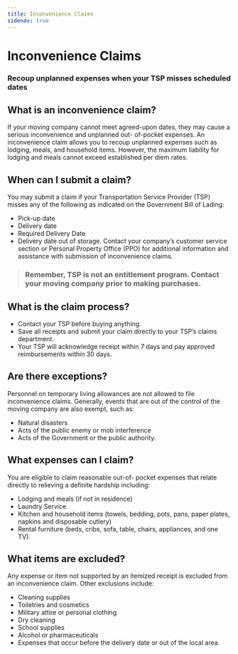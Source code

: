 ```yaml
---
title: Inconvenience Claims
sidenav: true
---
```


# Inconvenience Claims
### Recoup unplanned expenses when your TSP misses scheduled dates

## What is an inconvenience claim?
If your moving company cannot meet agreed-upon dates, they may cause a serious inconvenience and unplanned out- of-pocket expenses. An inconvenience claim allows you to recoup unplanned expenses such as lodging, meals, and household items. However, the maximum liability for lodging and meals cannot exceed established per diem rates.

## When can I submit a claim?
You may submit a claim if your Transportation Service Provider (TSP) misses any of the following as indicated on the Government Bill of Lading:
* Pick-up date
* Delivery date
* Required Delivery Date
* Delivery date out of storage.
Contact your company’s customer service section or Personal Property Office (PPO) for additional information and assistance with submission of inconvenience claims.

> ### Remember, TSP is not an entitlement program. Contact your moving company prior to making purchases.

## What is the claim process?
* Contact your TSP before buying anything. 
* Save all receipts and submit your claim directly to your TSP’s claims department.
* Your TSP will acknowledge receipt within 7 days and pay approved reimbursements within 30 days.

## Are there exceptions?
Personnel on temporary living allowances are not allowed to file inconvenience claims. Generally, events that are out of the control of the moving company are also exempt, such as:
* Natural disasters
* Acts of the public enemy or mob
interference
* Acts of the Government or the public authority.

## What expenses can I claim?
You are eligible to claim reasonable out-of- pocket expenses that relate directly to relieving a definite hardship including:
* Lodging and meals (if not in residence)
* Laundry Service
* Kitchen and household items (towels, bedding, pots, pans, paper plates, napkins and disposable cutlery)
* Rental furniture (beds, cribs, sofa, table, chairs, appliances, and one TV).

## What items are excluded?
Any expense or item not supported by an itemized receipt is excluded from an inconvenience claim. Other exclusions include:
* Cleaning supplies
* Toiletries and cosmetics
* Military attire or personal clothing
* Dry cleaning
* School supplies
* Alcohol or pharmaceuticals
* Expenses that occur before the delivery date or out of the local area.
